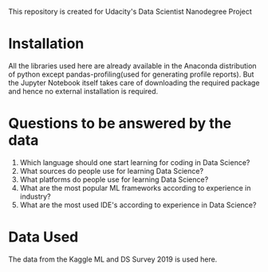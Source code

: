 This repository is created for Udacity's Data Scientist Nanodegree Project

# Installation
All the libraries used here are already available in the Anaconda distribution of python except pandas-profiling(used for generating profile reports). But the Jupyter Notebook itself takes care of downloading the required package and hence no external installation is required.

# Questions to be answered by the data
1. Which language should one start learning for coding in Data Science?
2. What sources do people use for learning Data Science?
3. What platforms do people use for learning Data Science?
4. What are the most popular ML frameworks according to experience in industry?
5. What are the most used IDE's according to experience in Data Science?

# Data Used
The data from the Kaggle ML and DS Survey 2019 is used here.
